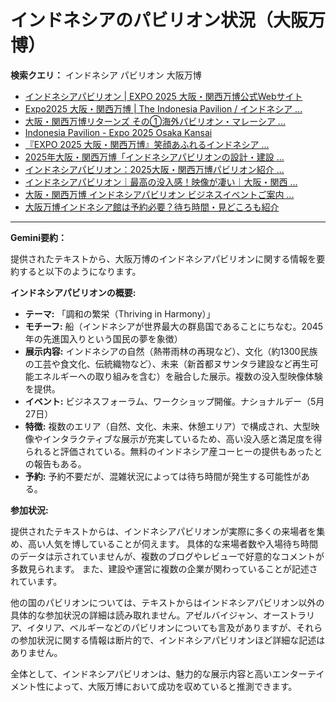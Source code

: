 # インドネシアのパビリオン状況（大阪万博）

**検索クエリ：** インドネシア パビリオン 大阪万博

- [インドネシアパビリオン | EXPO 2025 大阪・関西万博公式Webサイト](https://www.expo2025.or.jp/official-participant/indonesia/)
- [Expo2025 大阪・関西万博 | The Indonesia Pavilion / インドネシア ...](https://www.instagram.com/p/C6s6GRiu_ZW/)
- [大阪・関西万博リターンズ その①海外パビリオン・マレーシア ...](https://ameblo.jp/mamehana0705/entry-12897501153.html)
- [Indonesia Pavilion - Expo 2025 Osaka Kansai](https://expo2025indonesia.id/)
- [『EXPO 2025 大阪・関西万博』笑顔あふれるインドネシア ...](https://note.com/yamada_tourist/n/n27bea8822b97)
- [2025年大阪・関西万博「インドネシアパビリオンの設計・建設 ...](https://www.fujiya-net.co.jp/news/20240501)
- [インドネシアパビリオン：2025大阪・関西万博パビリオン紹介 ...](https://www.nippon.com/ja/guide-to-japan/expo2025021/)
- [インドネシアパビリオン｜最高の没入感！映像が凄い｜大阪・関西 ...](https://note.com/nobuo_itsuki/n/nc10e4284d765)
- [大阪・関西万博 インドネシアパビリオン ビジネスイベントご案内 ...](https://bkpm-jpn.com/osakaexpo2025/)
- [大阪万博インドネシア館は予約必要？待ち時間・見どころも紹介](https://kobe-yurikago.com/expo2025-indonesia/)


---

**Gemini要約：**

提供されたテキストから、大阪万博のインドネシアパビリオンに関する情報を要約すると以下のようになります。

**インドネシアパビリオンの概要:**

* **テーマ:** 「調和の繁栄（Thriving in Harmony）」
* **モチーフ:** 船（インドネシアが世界最大の群島国であることにちなむ。2045年の先進国入りという国民の夢を象徴）
* **展示内容:** インドネシアの自然（熱帯雨林の再現など）、文化（約1300民族の工芸や食文化、伝統織物など）、未来（新首都ヌサンタラ建設など再生可能エネルギーへの取り組みを含む）を融合した展示。複数の没入型映像体験を提供。
* **イベント:** ビジネスフォーラム、ワークショップ開催。ナショナルデー（5月27日）
* **特徴:**  複数のエリア（自然、文化、未来、休憩エリア）で構成され、大型映像やインタラクティブな展示が充実しているため、高い没入感と満足度を得られると評価されている。無料のインドネシア産コーヒーの提供もあったとの報告もある。
* **予約:** 予約不要だが、混雑状況によっては待ち時間が発生する可能性がある。

**参加状況:**

提供されたテキストからは、インドネシアパビリオンが実際に多くの来場者を集め、高い人気を博していることが伺えます。  具体的な来場者数や入場待ち時間のデータは示されていませんが、複数のブログやレビューで好意的なコメントが多数見られます。  また、建設や運営に複数の企業が関わっていることが記述されています。

他の国のパビリオンについては、テキストからはインドネシアパビリオン以外の具体的な参加状況の詳細は読み取れません。アゼルバイジャン、オーストラリア、イタリア、ベルギーなどのパビリオンについても言及がありますが、それらの参加状況に関する情報は断片的で、インドネシアパビリオンほど詳細な記述はありません。


全体として、インドネシアパビリオンは、魅力的な展示内容と高いエンターテイメント性によって、大阪万博において成功を収めていると推測できます。

